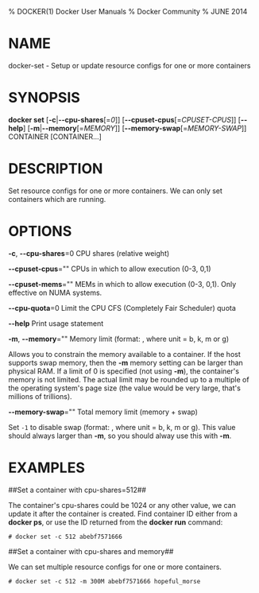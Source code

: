 % DOCKER(1) Docker User Manuals
% Docker Community
% JUNE 2014
# NAME
docker-set - Setup or update resource configs for one or more containers

# SYNOPSIS
**docker set**
[**-c**|**--cpu-shares**[=*0*]]
[**--cpuset-cpus**[=*CPUSET-CPUS*]]
[**--help**]
[**-m**|**--memory**[=*MEMORY*]]
[**--memory-swap**[=*MEMORY-SWAP*]]
CONTAINER [CONTAINER...]

# DESCRIPTION

Set resource configs for one or more containers. We can only set
containers which are running.

# OPTIONS
**-c**, **--cpu-shares**=0
   CPU shares (relative weight)

**--cpuset-cpus**=""
   CPUs in which to allow execution (0-3, 0,1)

**--cpuset-mems**=""
   MEMs in which to allow execution (0-3, 0,1). Only effective on NUMA systems.

**--cpu-quota**=0
   Limit the CPU CFS (Completely Fair Scheduler) quota

**--help**
   Print usage statement

**-m**, **--memory**=""
   Memory limit (format: <number><optional unit>, where unit = b, k, m or g)

   Allows you to constrain the memory available to a container. If the host
supports swap memory, then the **-m** memory setting can be larger than physical
RAM. If a limit of 0 is specified (not using **-m**), the container's memory is
not limited. The actual limit may be rounded up to a multiple of the operating
system's page size (the value would be very large, that's millions of trillions).

**--memory-swap**=""
   Total memory limit (memory + swap)

   Set `-1` to disable swap (format: <number><optional unit>, where unit = b, k, m or g).
This value should always larger than **-m**, so you should alway use this with **-m**.

# EXAMPLES

##Set a container with cpu-shares=512##

The container's cpu-shares could be 1024 or any other value, we can update
it after the container is created. Find container ID either from a
**docker ps**, or use the ID returned from the **docker run** command:

    # docker set -c 512 abebf7571666

##Set a container with cpu-shares and memory##

We can set multiple resource configs for one or more containers.

    # docker set -c 512 -m 300M abebf7571666 hopeful_morse
